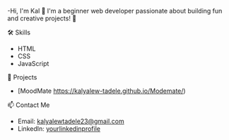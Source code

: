  -Hi, I'm Kal 👋
I'm a beginner web developer passionate about building fun and creative projects! 🎨

🛠️ Skills
- HTML
- CSS
- JavaScript

🌟 Projects
- [MoodMate https://kalyalew-tadele.github.io/Modemate/)

 📫 Contact Me
- Email: kalyalewtadele23@gmail.com
- LinkedIn: [yourlinkedinprofile
](https://www.linkedin.com/in/kalyalew-tadele-7952a92b0/)
